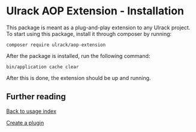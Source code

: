 # Ulrack AOP Extension - Installation

This package is meant as a plug-and-play extension to any Ulrack project.
To start using this package, install it through composer by running:
```
composer require ulrack/aop-extension
```

After the package is installed, run the following command:
```
bin/application cache clear
```

After this is done, the extension should be up and running.

## Further reading

[Back to usage index](index.md)

[Create a plugin](create-a-plugin.md)
